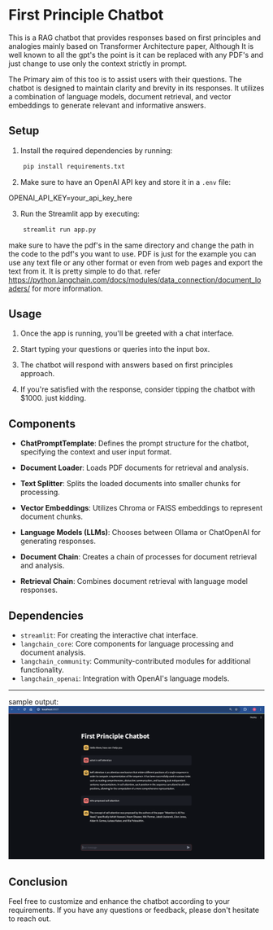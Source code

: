 # First Principle Chatbot

This is a RAG chatbot that provides responses based on first principles and analogies mainly based on Transformer Architecture paper, Although It is well known to all the gpt's the point is it can be replaced with any PDF's and just change to use only the context strictly in prompt.  

The Primary aim of this too is to assist users with their questions. The chatbot is designed to maintain clarity and brevity in its responses. It utilizes a combination of language models, document retrieval, and vector embeddings to generate relevant and informative answers.

## Setup

1. Install the required dependencies by running:

```bash
    pip install requirements.txt
```


2. Make sure to have an OpenAI API key and store it in a `.env` file:

OPENAI_API_KEY=your_api_key_here


3. Run the Streamlit app by executing:

```bash
    streamlit run app.py
```

make sure to have the pdf's in the same directory and change the path in the code to the pdf's you want to use. PDF is just for the example you can use any text file or any other format or even from web pages and export the text from it. It is pretty simple to do that. refer https://python.langchain.com/docs/modules/data_connection/document_loaders/ for more information.

## Usage

1. Once the app is running, you'll be greeted with a chat interface.

2. Start typing your questions or queries into the input box.

3. The chatbot will respond with answers based on first principles approach.

4. If you're satisfied with the response, consider tipping the chatbot with $1000. just kidding.

## Components

- **ChatPromptTemplate**: Defines the prompt structure for the chatbot, specifying the context and user input format.

- **Document Loader**: Loads PDF documents for retrieval and analysis.

- **Text Splitter**: Splits the loaded documents into smaller chunks for processing.

- **Vector Embeddings**: Utilizes Chroma or FAISS embeddings to represent document chunks.

- **Language Models (LLMs)**: Chooses between Ollama or ChatOpenAI for generating responses.

- **Document Chain**: Creates a chain of processes for document retrieval and analysis.

- **Retrieval Chain**: Combines document retrieval with language model responses.

## Dependencies

- `streamlit`: For creating the interactive chat interface.
- `langchain_core`: Core components for language processing and document analysis.
- `langchain_community`: Community-contributed modules for additional functionality.
- `langchain_openai`: Integration with OpenAI's language models.

---

sample output:
![alt text](image.png)

## Conclusion
Feel free to customize and enhance the chatbot according to your requirements. If you have any questions or feedback, please don't hesitate to reach out. 